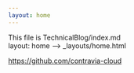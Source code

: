 ```yaml
---
layout: home
---
```


This file is TechnicalBlog/index.md  
layout: home  -->  _layouts/home.html

<https://github.com/contravia-cloud>